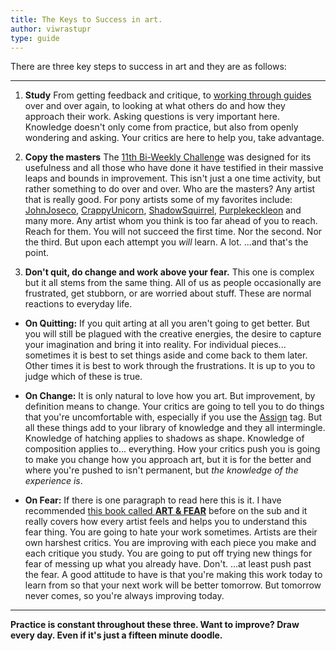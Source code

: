 ```yaml
---
title: The Keys to Success in art.
author: viwrastupr
type: guide
---
```

There are three key steps to success in art and they are as follows:

-----

1. **Study** From getting feedback and critique, to [working through guides](http://redd.it/s8kxz) over and over again, to looking at what others do and how they approach their work. Asking questions is very important here. Knowledge doesn't only come from practice, but also from openly wondering and asking. Your critics are here to help you, take advantage.

2. **Copy the masters** The [11th Bi-Weekly Challenge](http://www.reddit.com/r/MLPdrawingschool/comments/rk24r/11th_biweekly_challenge/) was designed for its usefulness and all those who have done it have testified in their massive leaps and bounds in improvement. This isn't just a one time activity, but rather something to do over and over. Who are the masters? Any artist that is really good. For pony artists some of my favorites include: [JohnJoseco](http://johnjoseco.deviantart.com/gallery/), [CrappyUnicorn](http://crappyunicorn.deviantart.com/gallery/), [ShadowSquirrel](http://kp-shadowsquirrel.deviantart.com/), [Purplekeckleon](http://purplekecleon.deviantart.com/gallery/?q=color#/d31xj5t) and many more. Any artist whom you think is too far ahead of you to reach. Reach for them. You will not succeed the first time. Nor the second. Nor the third. But upon each attempt you *will* learn. A lot. ...and that's the point.

3. **Don't quit, do change and work above your fear.** This one is complex but it all stems from the same thing. All of us as people occasionally are frustrated, get stubborn, or are worried about stuff. These are normal reactions to everyday life.

- **On Quitting:** If you quit arting at all you aren't going to get better. But you will still be plagued with the creative energies, the desire to capture your imagination and bring it into reality. For individual pieces... sometimes it is best to set things aside and come back to them later. Other times it is best to work through the frustrations. It is up to you to judge which of these is true.

- **On Change:** It is only natural to love how you art. But improvement, by definition means to change. Your critics are going to tell you to do things that you're uncomfortable with, especially if you use the [Assign](http://redd.it/suj4w) tag. But all these things add to your library of knowledge and they all intermingle. Knowledge of hatching applies to shadows as shape. Knowledge of composition applies to... everything. How your critics push you is going to make you change how you approach art, but it is for the better and where you're pushed to isn't permanent, but *the knowledge of the experience is*.

- **On Fear:** If there is one paragraph to read here this is it. I have recommended [this book called **ART & FEAR**](http://www.amazon.com/Art-Fear-Observations-Rewards-Artmaking/dp/0961454733/ref=sr_1_1?ie=UTF8&qid=1335485973&sr=8-1) before on the sub and it really covers how every artist feels and helps you to understand this fear thing. You are going to hate your work sometimes. Artists are their own harshest critics. You are improving with each piece you make and each critique you study. <Ponymote mote="abworry" text="The book is $10 with shipping and it's amazing... please get it."/> You are going to put off trying new things for fear of messing up what you already have. Don't. ...at least push past the fear. A good attitude to have is that you're making this work today to learn from so that your next work will be better tomorrow. But tomorrow never comes, so you're always improving today.

-----

**Practice is constant throughout these three. Want to improve? Draw every day. Even if it's just a fifteen minute doodle.**